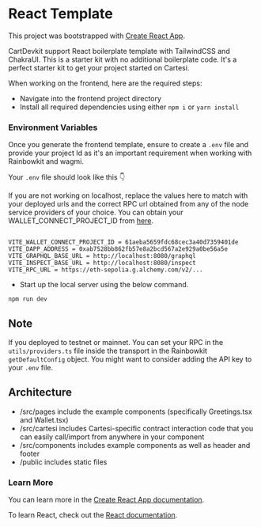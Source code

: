 # React Template

This project was bootstrapped with [Create React App](https://github.com/facebook/create-react-app).

CartDevkit support React boilerplate template with TailwindCSS and ChakraUI. This is a starter kit with no additional boilerplate code. It's a perfect starter kit to get your project started on Cartesi.

When working on the frontend, here are the required steps:

* Navigate into the frontend project directory
* Install all required dependencies using either `npm i` or `yarn install`

### Environment Variables <a href="#environment-variable" id="environment-variable"></a>

Once you generate the frontend template, ensure to create a `.env` file and provide your project Id as it's an important requirement when working with Rainbowkit and wagmi.

Your `.env` file should look like this 👇&#x20;

&#x20;If you are not working on localhost, replace the values here to match with your deployed urls and the correct RPC url obtained from any of the node service providers of your choice.  You can obtain your WALLET\_CONNECT\_PROJECT\_ID from [here](https://cloud.walletconnect.com/app).

```

VITE_WALLET_CONNECT_PROJECT_ID = 61aeba5659fdc68cec3a40d7359401de
VITE_DAPP_ADDRESS = 0xab7528bb862fb57e8a2bcd567a2e929a0be56a5e
VITE_GRAPHQL_BASE_URL = http://localhost:8080/graphql
VITE_INSPECT_BASE_URL = http://localhost:8080/inspect
VITE_RPC_URL = https://eth-sepolia.g.alchemy.com/v2/...

```

* Start up the local server using the below command.

```
npm run dev 
```

## Note

If you deployed to testnet or mainnet. You can set your RPC in the `utils/providers.ts` file inside the transport in the Rainbowkit `getDefaultConfig` object. You might want to consider adding the API key to your `.env` file.

## Architecture

* /src/pages include the example components (specifically Greetings.tsx and Wallet.tsx)
* /src/cartesi includes Cartesi-specific contract interaction code that you can easily call/import from anywhere in your component
* /src/components includes example components as well as header and footer
* /public includes static files

### Learn More

You can learn more in the [Create React App documentation](https://facebook.github.io/create-react-app/docs/getting-started).

To learn React, check out the [React documentation](https://reactjs.org/).
